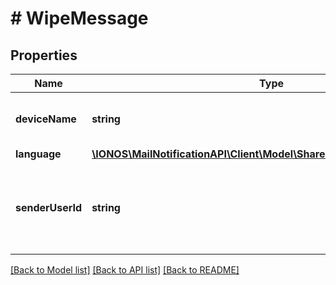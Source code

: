 # # WipeMessage

## Properties

Name | Type | Description | Notes
------------ | ------------- | ------------- | -------------
**deviceName** | **string** | name of the device where wipe is executed |
**language** | [**\IONOS\MailNotificationAPI\Client\Model\ShareMessageByLinkLanguage**](ShareMessageByLinkLanguage.md) |  | [optional]
**senderUserId** | **string** | Nextcloud User ID that sends and receives mail on their&#39;ENC&#39;s actions |

[[Back to Model list]](../../README.md#models) [[Back to API list]](../../README.md#endpoints) [[Back to README]](../../README.md)
